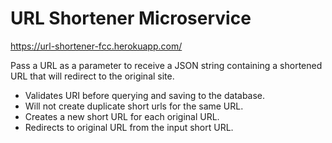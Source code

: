 URL Shortener Microservice
==========================

https://url-shortener-fcc.herokuapp.com/

Pass a URL as a parameter to receive a JSON string containing a shortened URL that will redirect to the original site.

-   Validates URI before querying and saving to the database.
-   Will not create duplicate short urls for the same URL.
-   Creates a new short URL for each original URL.
-   Redirects to original URL from the input short URL.